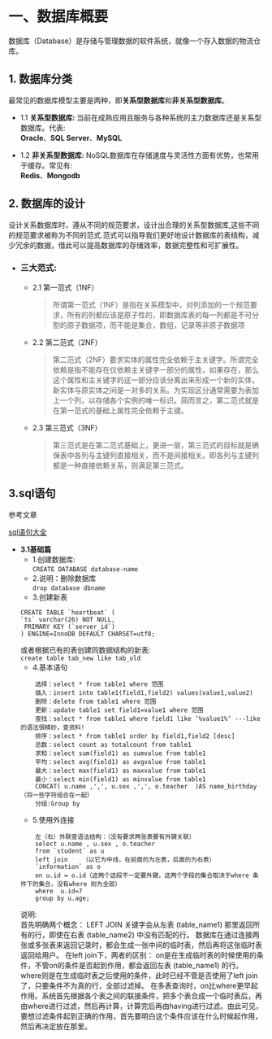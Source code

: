 # 一、数据库概要
数据库（Database）是存储与管理数据的软件系统，就像一个存入数据的物流仓库。

## 1. 数据库分类
最常见的数据库模型主要是两种，即**关系型数据库**和**非关系型数据库**。

+ 1.1 **关系型数据库:** 当前在成熟应用且服务与各种系统的主力数据库还是关系型数据库。代表:</br>
**Oracle**、**SQL Server**、**MySQL**
* 1.2 **非关系型数据库:** NoSQL数据库在存储速度与灵活性方面有优势，也常用于缓存。常见有:</br>
**Redis**、**Mongodb**

## 2. 数据库的设计
设计关系数据库时，遵从不同的规范要求，设计出合理的关系型数据库,这些不同的规范要求被称为不同的范式.范式可以指导我们更好地设计数据库的表结构，减少冗余的数据，借此可以提高数据库的存储效率，数据完整性和可扩展性。</br>

* ### 三大范式:
    * 2.1 第一范式（1NF）</br>
        > 所谓第一范式（1NF）是指在关系模型中，对列添加的一个规范要求，所有的列都应该是原子性的，即数据库表的每一列都是不可分割的原子数据项，而不能是集合，数组，记录等非原子数据项
    * 2.2 第二范式（2NF）</br>
        > 第二范式（2NF）要求实体的属性完全依赖于主关键字。所谓完全依赖是指不能存在仅依赖主关键字一部分的属性，如果存在，那么这个属性和主关键字的这一部分应该分离出来形成一个新的实体，新实体与原实体之间是一对多的关系。为实现区分通常需要为表加上一个列，以存储各个实例的唯一标识。简而言之，第二范式就是在第一范式的基础上属性完全依赖于主键。
    * 2.3 第三范式（3NF）</br>
        > 第三范式是在第二范式基础上，更进一层，第三范式的目标就是确保表中各列与主键列直接相关，而不是间接相关。即各列与主键列都是一种直接依赖关系，则满足第三范式。

## 3.sql语句
参考文章

[sql语句大全](https://www.cnblogs.com/yubinfeng/archive/2010/11/02/1867386.html)
*  **3.1基础篇**
    * 1.创建数据库:</br>
        `CREATE DATABASE database-name`
    * 2.说明：删除数据库</br>
        `drop database dbname`
    * 3.创建新表
    ```
    CREATE TABLE `heartbeat` (
    `ts` varchar(26) NOT NULL,
     PRIMARY KEY (`server_id`)
    ) ENGINE=InnoDB DEFAULT CHARSET=utf8;
    ```
    或者根据已有的表创建同数据结构的新表:</br>
    `create table tab_new like tab_old`
    * 4.基本语句
    ```
        选择：select * from table1 where 范围
        插入：insert into table1(field1,field2) values(value1,value2)
        删除：delete from table1 where 范围
        更新：update table1 set field1=value1 where 范围
        查找：select * from table1 where field1 like ’%value1%’ ---like的语法很精妙，查资料!
        排序：select * from table1 order by field1,field2 [desc]
        总数：select count as totalcount from table1
        求和：select sum(field1) as sumvalue from table1
        平均：select avg(field1) as avgvalue from table1
        最大：select max(field1) as maxvalue from table1
        最小：select min(field1) as minvalue from table1
        CONCAT( u.name ,',', u.sex ,',', o.teacher  )AS name_birthday  （将一些字符组合在一起）
        分组:Group by
    ```
    * 5.使用外连接
    ```
        左（右）外联查语法结构：（没有要求两张表要有外键关联）
        select u.name , u.sex , o.teacher 
        from `student` as u  
        left join    （以它为中线，在前面的为左表，后面的为右表）
        `information` as o  
        on u.id = o.id（这两个这段不一定要外键，这两个字段的集合取决于where 条件下的集合，没有where 则为全部）
        where  u.id=7
        group by u.age; 
    ```
    说明:</br>
    首先明确两个概念：
    LEFT JOIN 关键字会从左表 (table_name1) 那里返回所有的行，即使在右表 (table_name2) 中没有匹配的行。
    数据库在通过连接两张或多张表来返回记录时，都会生成一张中间的临时表，然后再将这张临时表返回给用户。
    在left join下，两者的区别：
    on是在生成临时表的时候使用的条件，不管on的条件是否起到作用，都会返回左表 (table_name1) 的行。
    where则是在生成临时表之后使用的条件，此时已经不管是否使用了left join了，只要条件不为真的行，全部过滤掉。
    在多表查询时，on比where更早起作用。系统首先根据各个表之间的联接条件，把多个表合成一个临时表后，再由where进行过滤，然后再计算，计算完后再由having进行过滤。由此可见，要想过滤条件起到正确的作用，首先要明白这个条件应该在什么时候起作用，然后再决定放在那里。


